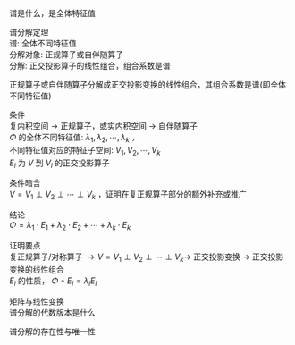 谱是什么，是全体特征值  
  
谱分解定理  
谱: 全体不同特征值  
分解对象: 正规算子或自伴随算子  
分解: 正交投影算子的线性组合，组合系数是谱  
  
正规算子或自伴随算子分解成正交投影变换的线性组合，其组合系数是谱(即全体不同特征值)  
  
条件  
复内积空间 $\to$ 正规算子，或实内积空间 $\to$ 自伴随算子  
 $\Phi$ 的全体不同特征值:  $\lambda_1,\lambda_2,\cdots,\lambda_k$ ，  
不同特征值对应的特征子空间: $V_1,V_2,\cdots,V_k$  
 $E_i$ 为 $V$ 到 $V_i$ 的正交投影算子  
  
条件暗含  
 $V=V_1\perp V_2\perp\cdots\perp V_k$ ，证明在复正规算子部分的额外补充或推广  
  
结论  
 $\Phi=\lambda_1\cdot E_1+\lambda_2\cdot E_2+\cdots+\lambda_k\cdot E_k$  
  
证明要点  
复正规算子/对称算子 $\to V=V_1\perp V_2\perp\cdots\perp V_k\to$ 正交投影变换 $\to$ 正交投影变换的线性组合  
 $E_i$ 的性质， $\Phi\circ E_i=\lambda_iE_i$  
  
矩阵与线性变换  
谱分解的代数版本是什么  
  
谱分解的存在性与唯一性  
